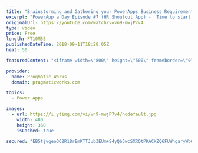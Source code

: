 ```yaml
---
title: "Brainstorming and Gathering your PowerApps Business Requirements"
excerpt: "PowerApp a Day Episode #7 (HR Shoutout App) -  Time to start up a new PowerApps application. In this live session, you'll watch a real brainstorming session while we build the application on the whiteboard and in mockup software Balsamiq.  Power App and Power Platform Training : https://pragmaticworks.com/training/on-demand-training"
originalUrl: https://youtube.com/watch?v=vn9-mwjP7v4
type: video
price: Free
length: PT10M5S
publishedDateTime: 2018-09-11T18:28:05Z
heat: 50

featuredContent: "<iframe width=\"800\" height=\"500\" frameborder=\"0\" src=\"https://www.youtube.com/embed/vn9-mwjP7v4\" allow=\"accelerometer; autoplay; encrypted-media; gyroscope; picture-in-picture\" allowfullscreen></iframe>"

provider:
  name: Progmatic Works
  domain: pragmaticworks.com

topics:
  - Power Apps

images:
  - url: https://i.ytimg.com/vi/vn9-mwjP7v4/hqdefault.jpg
    width: 480
    height: 360
    isCached: true

secured: "EB5tjvgeoO62R18rEmKTTJub3EUm+S4yQb5wcSXRQtPKACKZQ6FUWhgaryWb68GWh5rfFx06nLCPH+lcVQmh+U9/QjtGdkAXoUaQtK+tfJpPdIsQaZt/RAhi75SZyFSJ/oxcRSH0GYS9C6GM6vy8zynxaUCyPyZ4wZkgHn5Lor6TmAB4TiETlENVY0DIiNNsnmACfD1HFRWRmQxLlJh63XQuc0aLEJfz0DpmG/0a9ugYxm6xfwf17ztH4QHSyI68HQz/vpz/0RJLQVrTaiAQP6Tfls18a4gySA7ZIWhHk86PNAM/YREQfzf+FUi5HnTW2YVqYva8KWrus6wIKfdg6JJidxNqspBFwraV/0knMej8ewivNrfrH2zzZFZKfa2kVPkr5C+0ZyvJ9f0Wp8UZ7qrvIiXW7S8By7IXSGtZfFo=;FYCSMlGwYsGvYxDABOpC/w=="
---
```


